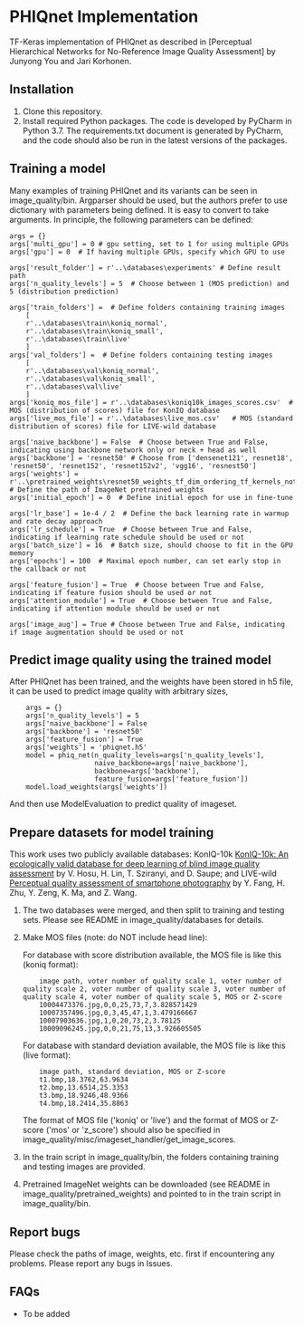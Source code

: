 # PHIQnet Implementation

TF-Keras implementation of PHIQnet as described in [Perceptual Hierarchical Networks for No-Reference Image Quality Assessment] by Junyong You and Jari Korhonen.

## Installation

1) Clone this repository.
2) Install required Python packages. The code is developed by PyCharm in Python 3.7. The requirements.txt document is generated by PyCharm, and the code should also be run in the latest versions of the packages.

## Training a model
Many examples of training PHIQnet and its variants can be seen in image_quality/bin.
Argparser should be used, but the authors prefer to use dictionary with parameters being defined. It is easy to convert to take arguments.
In principle, the following parameters can be defined:

    args = {}
    args['multi_gpu'] = 0 # gpu setting, set to 1 for using multiple GPUs
    args['gpu'] = 0  # If having multiple GPUs, specify which GPU to use

    args['result_folder'] = r'..\databases\experiments' # Define result path
    args['n_quality_levels'] = 5  # Choose between 1 (MOS prediction) and 5 (distribution prediction)

    args['train_folders'] =  # Define folders containing training images
        [
        r'..\databases\train\koniq_normal',
        r'..\databases\train\koniq_small',
        r'..\databases\train\live'
        ]
    args['val_folders'] =  # Define folders containing testing images
        [
        r'..\databases\val\koniq_normal',
        r'..\databases\val\koniq_small',
        r'..\databases\val\live'
        ]
    args['koniq_mos_file'] = r'..\databases\koniq10k_images_scores.csv'  # MOS (distribution of scores) file for KonIQ database
    args['live_mos_file'] = r'..\databases\live_mos.csv'   # MOS (standard distribution of scores) file for LIVE-wild database

    args['naive_backbone'] = False  # Choose between True and False, indicating using backbone network only or neck + head as well
    args['backbone'] = 'resnet50' # Choose from ['densenet121', resnet18', 'resnet50', 'resnet152', 'resnet152v2', 'vgg16', 'resnest50']
    args['weights'] = r'..\pretrained_weights\resnet50_weights_tf_dim_ordering_tf_kernels_notop.h5'  # Define the path of ImageNet pretrained weights
    args['initial_epoch'] = 0  # Define initial epoch for use in fine-tune

    args['lr_base'] = 1e-4 / 2  # Define the back learning rate in warmup and rate decay approach
    args['lr_schedule'] = True  # Choose between True and False, indicating if learning rate schedule should be used or not
    args['batch_size'] = 16  # Batch size, should choose to fit in the GPU memory
    args['epochs'] = 100  # Maximal epoch number, can set early stop in the callback or not

    args['feature_fusion'] = True  # Choose between True and False, indicating if feature fusion should be used or not
    args['attention_module'] = True  # Choose between True and False, indicating if attention module should be used or not

    args['image_aug'] = True # Choose between True and False, indicating if image augmentation should be used or not

## Predict image quality using the trained model
After PHIQnet has been trained, and the weights have been stored in h5 file, it can be used to predict image quality with arbitrary sizes,

```shell
    args = {}
    args['n_quality_levels'] = 5
    args['naive_backbone'] = False
    args['backbone'] = 'resnet50'
    args['feature_fusion'] = True
    args['weights'] = 'phiqnet.h5'
    model = phiq_net(n_quality_levels=args['n_quality_levels'],
                     naive_backbone=args['naive_backbone'],
                     backbone=args['backbone'],
                     feature_fusion=args['feature_fusion'])
    model.load_weights(args['weights'])
```
And then use ModelEvaluation to predict quality of imageset.

## Prepare datasets for model training
This work uses two publicly available databases: KonIQ-10k [KonIQ-10k: An ecologically valid database for deep learning of blind image quality assessment](https://ieeexplore.ieee.org/document/8968750) by V. Hosu, H. Lin, T. Sziranyi, and D. Saupe;
 and LIVE-wild [Perceptual quality assessment of smartphone photography](https://openaccess.thecvf.com/content_CVPR_2020/html/Fang_Perceptual_Quality_Assessment_of_Smartphone_Photography_CVPR_2020_paper.html) by Y. Fang, H. Zhu, Y. Zeng, K. Ma, and Z. Wang.

1) The two databases were merged, and then split to training and testing sets. Please see README in image_quality/databases for details.
2) Make MOS files (note: do NOT include head line):

    For database with score distribution available, the MOS file is like this (koniq format):
    ```
        image path, voter number of quality scale 1, voter number of quality scale 2, voter number of quality scale 3, voter number of quality scale 4, voter number of quality scale 5, MOS or Z-score
        10004473376.jpg,0,0,25,73,7,3.828571429
        10007357496.jpg,0,3,45,47,1,3.479166667
        10007903636.jpg,1,0,20,73,2,3.78125
        10009096245.jpg,0,0,21,75,13,3.926605505
    ```

    For database with standard deviation available, the MOS file is like this (live format):
    ```
        image path, standard deviation, MOS or Z-score
        t1.bmp,18.3762,63.9634
        t2.bmp,13.6514,25.3353
        t3.bmp,18.9246,48.9366
        t4.bmp,18.2414,35.8863
    ```

    The format of MOS file ('koniq' or 'live') and the format of MOS or Z-score ('mos' or 'z_score') should also be specified in image_quality/misc/imageset_handler/get_image_scores.
3) In the train script in image_quality/bin, the folders containing training and testing images are provided.
4) Pretrained ImageNet weights can be downloaded (see README in image_quality/pretrained_weights) and pointed to in the train script in image_quality/bin.

## Report bugs
Please check the paths of image, weights, etc. first if encountering any problems. Please report any bugs in Issues. 

## FAQs
* To be added

